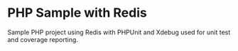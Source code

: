 PHP Sample with Redis
=================

Sample PHP project using Redis with PHPUnit and Xdebug used for unit test and coverage reporting.
